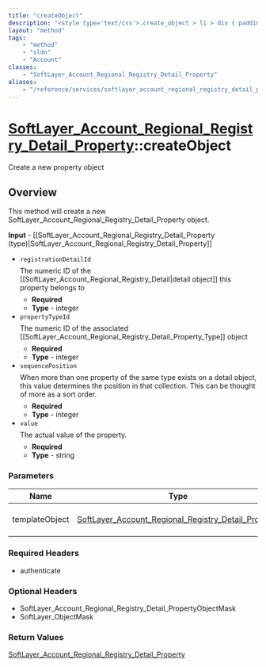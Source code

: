 ```yaml
---
title: "createObject"
description: "<style type='text/css'>.create_object > li > div { padding-top: .5em; padding-bottom: .5em}</style> This method will cre... "
layout: "method"
tags:
    - "method"
    - "sldn"
    - "Account"
classes:
    - "SoftLayer_Account_Regional_Registry_Detail_Property"
aliases:
    - "/reference/services/softlayer_account_regional_registry_detail_property/createObject"
---
```

# [SoftLayer_Account_Regional_Registry_Detail_Property](/reference/services/SoftLayer_Account_Regional_Registry_Detail_Property)::createObject

Create a new property object


## Overview 
<style type="text/css">.create_object > li > div { padding-top: .5em; padding-bottom: .5em}</style> This method will create a new SoftLayer_Account_Regional_Registry_Detail_Property object. 

<b>Input</b> - [[SoftLayer_Account_Regional_Registry_Detail_Property (type)|SoftLayer_Account_Regional_Registry_Detail_Property]] <ul class="create_object"> <li><code>registrationDetailId</code> <div>The numeric ID of the [[SoftLayer_Account_Regional_Registry_Detail|detail object]] this property belongs to</div> <ul> <li><b>Required</b></li> <li><b>Type</b> - integer</li> </ul> </li> <li><code>propertyTypeId</code> <div> The numeric ID of the associated [[SoftLayer_Account_Regional_Registry_Detail_Property_Type]] object </div> <ul> <li><b>Required</b></li> <li><b>Type</b> - integer</li> </ul> </li> <li><code>sequencePosition</code> <div> When more than one property of the same type exists on a detail object, this value determines the position in that collection. This can be thought of more as a sort order. </div> <ul> <li><b>Required</b></li> <li><b>Type</b> - integer</li> </ul> </li> <li><code>value</code> <div> The actual value of the property. </div> <ul> <li><b>Required</b></li> <li><b>Type</b> - string</li> </ul> </li> </ul> 

### Parameters 
|Name | Type | Description |
| --- | --- | --- |
|templateObject| <a href='/reference/datatypes/SoftLayer_Account_Regional_Registry_Detail_Property'>SoftLayer_Account_Regional_Registry_Detail_Property </a>| The SoftLayer_Account_Regional_Registry_Detail_Property object that you wish to create.|


### Required Headers
* authenticate

### Optional Headers
* SoftLayer_Account_Regional_Registry_Detail_PropertyObjectMask
* SoftLayer_ObjectMask

### Return Values
<a href='/reference/datatypes/SoftLayer_Account_Regional_Registry_Detail_Property'>SoftLayer_Account_Regional_Registry_Detail_Property </a>

